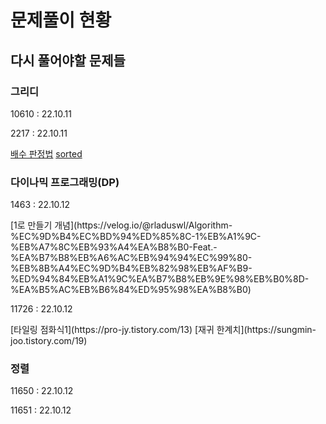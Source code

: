# 문제풀이 현황

## 다시 풀어야할 문제들

### 그리디
  <p>10610 : 22.10.11</p>

  <p>2217 : 22.10.11</p>



[배수 판정법](https://ladyang86.tistory.com/entry/%EB%B0%B0%EC%88%98-%ED%8C%90%EC%A0%95%EB%B2%95-%EC%B4%88%EC%A4%91%EA%B3%A0%EB%94%A9-%EB%AA%A8%EB%91%90-%EC%9D%B4%ED%95%B4%ED%95%A0-%EC%88%98-%EC%9E%88%EC%9D%8C)
[sorted](https://blockdmask.tistory.com/466)
### 다이나믹 프로그래밍(DP)
  <p>1463 : 22.10.12</p>
  [1로 만들기 개념](https://velog.io/@rladuswl/Algorithm-%EC%9D%B4%EC%BD%94%ED%85%8C-1%EB%A1%9C-%EB%A7%8C%EB%93%A4%EA%B8%B0-Feat.-%EA%B7%B8%EB%A6%AC%EB%94%94%EC%99%80-%EB%8B%A4%EC%9D%B4%EB%82%98%EB%AF%B9-%ED%94%84%EB%A1%9C%EA%B7%B8%EB%9E%98%EB%B0%8D-%EA%B5%AC%EB%B6%84%ED%95%98%EA%B8%B0)
  <p>11726 : 22.10.12</p>
  [타일링 점화식1](https://pro-jy.tistory.com/13)
  [재귀 한계치](https://sungmin-joo.tistory.com/19)

### 정렬
  <p>11650 : 22.10.12</p>
  <p>11651 : 22.10.12</p>
